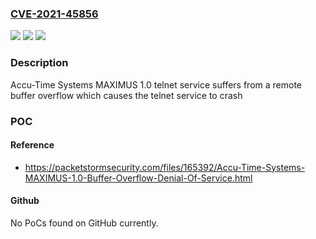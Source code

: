 ### [CVE-2021-45856](https://cve.mitre.org/cgi-bin/cvename.cgi?name=CVE-2021-45856)
![](https://img.shields.io/static/v1?label=Product&message=n%2Fa&color=blue)
![](https://img.shields.io/static/v1?label=Version&message=n%2Fa&color=blue)
![](https://img.shields.io/static/v1?label=Vulnerability&message=n%2Fa&color=brighgreen)

### Description

Accu-Time Systems MAXIMUS 1.0 telnet service suffers from a remote buffer overflow which causes the telnet service to crash

### POC

#### Reference
- https://packetstormsecurity.com/files/165392/Accu-Time-Systems-MAXIMUS-1.0-Buffer-Overflow-Denial-Of-Service.html

#### Github
No PoCs found on GitHub currently.

